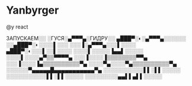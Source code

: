 # Yanbyrger
@y react

ЗАПУСКАЕМ░░
░ГУСЯ░▄▀▀▀▄░ГИДРУ░░
▄███▀░◐░▄▀▀▀▄░░░░░░
░░▄███▀░◐░░░░▌░░░
░░░▐░▄▀▀▀▄░░░▌░░░░
▄███▀░◐░░░▌░░▌░░░░
░░░░▌░░░░░▐▄▄▌░░░░░
░░░░▌░░░░▄▀▒▒▀▀▀▀▄
░░░▐░░░░▐▒▒▒▒▒▒▒▒▀▀▄
░░░▐░░░░▐▄▒▒▒▒▒▒▒▒▒▒▀▄
░░░░▀▄░░░░▀▄▒▒▒▒▒▒▒▒▒▒▀▄
░░░░░░▀▄▄▄▄▄█▄▄▄▄▄▄▄▄▄▄▄▀▄
░░░░░░░░░░░▌▌░▌▌░░░░░
░░░░░░░░░░░▌▌░▌▌░░░░░
░░░░░░░░░▄▄▌▌▄▌▌░░░░░
